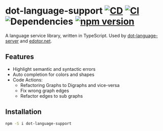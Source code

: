 # dot-language-support [![CD](https://github.com/nikeee/dot-language-support/actions/workflows/CD.yml/badge.svg)](https://github.com/nikeee/dot-language-support/actions/workflows/CD.yml) [![CI](https://github.com/nikeee/dot-language-support/actions/workflows/CI.yml/badge.svg)](https://github.com/nikeee/dot-language-support/actions/workflows/CI.yml) ![Dependencies](https://img.shields.io/librariesio/release/npm/dot-language-support) [![npm version](https://img.shields.io/npm/v/dot-language-support)](https://www.npmjs.com/package/dot-language-support)



A language service library, written in TypeScript. Used by [dot-language-server](https://github.com/nikeee/dot-language-server) and [edotor.net](https://edotor.net).

## Features
- Highlight semantic and syntactic errors
- Auto completion for colors and shapes
- Code Actions:
    - Refactoring Graphs to Digraphs and vice-versa
    - Fix wrong graph edges
    - Refactor edges to sub graphs

## Installation
```sh
npm -S i dot-language-support
```
